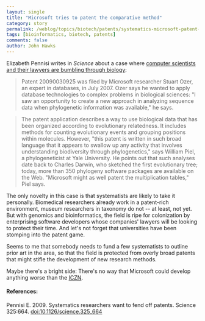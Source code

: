 ```yaml
---
layout: single 
title: "Microsoft tries to patent the comparative method" 
category: story
permalink: /weblog/topics/biotech/patents/systematics-microsoft-patent-comparative-method-pennisi-2009.html
tags: [bioinformatics, biotech, patents] 
comments: false 
author: John Hawks 
---
```


Elizabeth Pennisi writes in <i>Science</i> about a case where <a href="http://dx.doi.org/10.1126/science.325_664">computer scientists and their lawyers are bumbling through biology</a>:

<blockquote>Patent 20090030925 was filed by Microsoft researcher Stuart Ozer, an expert in databases, in July 2007. Ozer says he wanted to apply database technologies to complex problems in biological sciences: "I saw an opportunity to create a new approach in analyzing sequence data when phylogenetic information was available," he says.</blockquote>

<blockquote>The patent application describes a way to use biological data that has been organized according to evolutionary relatedness. It includes methods for counting evolutionary events and grouping positions within molecules. However, "this patent is written in such broad language that it appears to swallow up any activity that involves understanding biodiversity through phylogenetics," says William Piel, a phylogeneticist at Yale University. He points out that such analyses date back to Charles Darwin, who sketched the first evolutionary tree; today, more than 350 phylogeny software packages are available on the Web. "Microsoft might as well patent the multiplication tables," Piel says.</blockquote>

The only novelty in this case is that systematists are likely to take it personally. Biomedical researchers already work in a patent-rich environment, museum researchers in taxonomy do not -- at least, not yet. But with genomics and bioinformatics, the field is ripe for colonization by enterprising software developers whose companies' lawyers will be looking to protect their time. And let's not forget that universities have been stomping into the patent game. 

Seems to me that somebody needs to fund a few systematists to outline prior art in the area, so that the field is protected from overly broad patents that might stifle the development of new research methods. 

Maybe there's a bright side: There's no way that Microsoft could develop anything worse than the <a href="http://www.iczn.org/iczn/index.jsp">ICZN</a>. 


<h4>References:</h4>

<p class="cite">Pennisi E. 2009.  Systematics researchers want to fend off patents. Science 325:664. <a href="http://dx.doi.org/10.1126/science.325_664">doi:10.1126/science.325_664</a></p>




